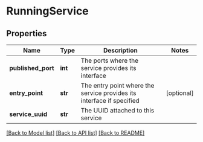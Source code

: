 # RunningService

## Properties
Name | Type | Description | Notes
------------ | ------------- | ------------- | -------------
**published_port** | **int** | The ports where the service provides its interface | 
**entry_point** | **str** | The entry point where the service provides its interface if specified | [optional] 
**service_uuid** | **str** | The UUID attached to this service | 

[[Back to Model list]](../README.md#documentation-for-models) [[Back to API list]](../README.md#documentation-for-api-endpoints) [[Back to README]](../README.md)


